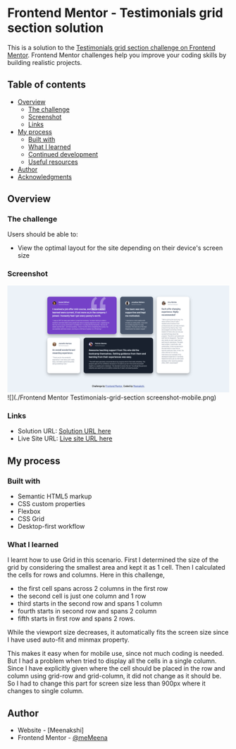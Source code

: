 # Frontend Mentor - Testimonials grid section solution

This is a solution to the [Testimonials grid section challenge on Frontend Mentor](https://www.frontendmentor.io/challenges/testimonials-grid-section-Nnw6J7Un7). Frontend Mentor challenges help you improve your coding skills by building realistic projects. 

## Table of contents

- [Overview](#overview)
  - [The challenge](#the-challenge)
  - [Screenshot](#screenshot)
  - [Links](#links)
- [My process](#my-process)
  - [Built with](#built-with)
  - [What I learned](#what-i-learned)
  - [Continued development](#continued-development)
  - [Useful resources](#useful-resources)
- [Author](#author)
- [Acknowledgments](#acknowledgments)

## Overview

### The challenge

Users should be able to:

- View the optimal layout for the site depending on their device's screen size

### Screenshot

![](https://github.com/Memeena/testimonial-grid-section/blob/0b4734bba551f730a09a2f5b0951e99ba47f68f9/Frontend%20Mentor%20Testimonials-grid-section%20screenshot-laptop.png)
![](./Frontend Mentor Testimonials-grid-section screenshot-mobile.png)


### Links

- Solution URL: [Solution URL here](https://github.com/Memeena/testimonial-grid-section)
- Live Site URL: [Live site URL here](https://memeena.github.io/testimonial-grid-section/)

## My process

### Built with

- Semantic HTML5 markup
- CSS custom properties
- Flexbox
- CSS Grid
- Desktop-first workflow

### What I learned

I learnt how to use Grid in this scenario. First I determined the size of the grid by considering the smallest area and kept it as 1 cell. Then I calculated the cells for rows and columns. Here in this challenge, 
  
  - the first cell spans across 2 columns in the first row
  - the second cell is just one column and 1 row
  - third starts in the second row and spans 1 column
  - fourth starts in second row and spans 2 column
  - fifth starts in first row and spans 2 rows.

While the viewport size decreases, it automatically fits the screen size since I have used auto-fit and minmax property.

This makes it easy when for mobile use, since not much coding is needed. But I had a problem when tried to display all the cells in a single column. Since I have explicitly given where the cell should be placed in the row and column using grid-row and grid-column, it did not change as it should be. So I had to change this part for screen size less than 900px where it changes to single column.

## Author

- Website - [Meenakshi]
- Frontend Mentor - [@meMeena](https://www.frontendmentor.io/profile/Memeena)

